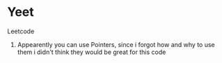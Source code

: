 # Yeet
Leetcode
1. Appearently you can use Pointers, since i forgot how and why to use them i didn't think they would be great for this code
